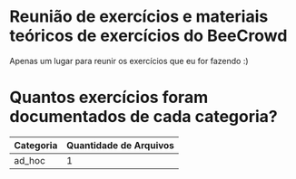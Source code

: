 # Reunião de exercícios e materiais teóricos de exercícios do BeeCrowd
Apenas um lugar para reunir os exercícios que eu for fazendo :)
# Quantos exercícios foram documentados de cada categoria?
| Categoria | Quantidade de Arquivos |
|---------| --------------------|
| ad_hoc | 1 |
